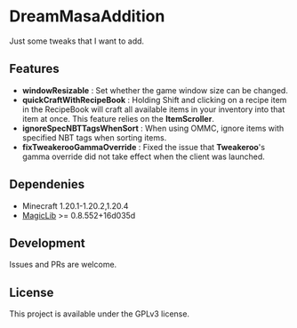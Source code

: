 # DreamMasaAddition

Just some tweaks that I want to add.

## Features

- **windowResizable** : Set whether the game window size can be changed.
- **quickCraftWithRecipeBook** : Holding Shift and clicking on a recipe item in the RecipeBook will craft all available items in your inventory into that item at once. This feature relies on the **ItemScroller**.
- **ignoreSpecNBTTagsWhenSort** : When using OMMC, ignore items with specified NBT tags when sorting items.
- **fixTweakerooGammaOverride** : Fixed the issue that **Tweakeroo**'s gamma override did not take effect when the client was launched.

## Dependenies

- Minecraft 1.20.1-1.20.2,1.20.4
- [MagicLib](https://github.com/Hendrix-Shen/MagicLib) >= 0.8.552+16d035d

## Development

Issues and PRs are welcome.

## License
This project is available under the GPLv3 license.
